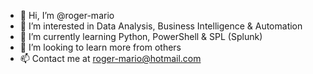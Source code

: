 - 👋 Hi, I’m @roger-mario
- 👀 I’m interested in Data Analysis, Business Intelligence & Automation
- 🌱 I’m currently learning Python, PowerShell & SPL (Splunk)
- 💞️ I’m looking to learn more from others
- 📫 Contact me at roger-mario@hotmail.com

<!---
roger-mario/roger-mario is a ✨ special ✨ repository because its `README.md` (this file) appears on your GitHub profile.
You can click the Preview link to take a look at your changes.
--->
